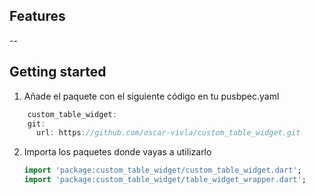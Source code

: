 <!--
This README describes the package. If you publish this package to pub.dev,
this README's contents appear on the landing page for your package.

For information about how to write a good package README, see the guide for
[writing package pages](https://dart.dev/tools/pub/writing-package-pages).

For general information about developing packages, see the Dart guide for
[creating packages](https://dart.dev/guides/libraries/create-packages)
and the Flutter guide for
[developing packages and plugins](https://flutter.dev/to/develop-packages).
-->

## Features
 --

## Getting started

1. Añade el paquete con el siguiente código en tu pusbpec.yaml

```dart
    custom_table_widget:
    git:
      url: https://github.com/oscar-vivla/custom_table_widget.git
```

2. Importa los paquetes donde vayas a utilizarlo

    ```dart
    import 'package:custom_table_widget/custom_table_widget.dart';
    import 'package:custom_table_widget/table_widget_wrapper.dart';
    ```
